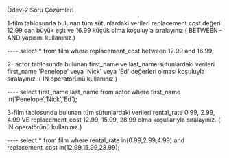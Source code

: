 Ödev-2 Soru Çözümleri

1-film tablosunda bulunan tüm sütunlardaki verileri replacement cost değeri 
12.99 dan büyük eşit ve 16.99 küçük olma koşuluyla sıralayınız ( BETWEEN - AND yapısını kullanınız.)

---- select * from film where replacement_cost between 12.99 and 16.99;

2-.actor tablosunda bulunan first_name ve last_name sütunlardaki verileri first_name 'Penelope' veya 
'Nick' veya 'Ed' değerleri olması koşuluyla sıralayınız. ( IN operatörünü kullanınız.)

---- select first_name,last_name from actor where first_name in('Penelope','Nick','Ed');

3-film tablosunda bulunan tüm sütunlardaki verileri rental_rate 0.99, 2.99, 4.99 VE replacement_cost 
12.99, 15.99, 28.99 olma koşullarıyla sıralayınız. ( IN operatörünü kullanınız.)

---- select * from film where rental_rate in(0.99,2.99,4.99) and replacement_cost in(12.99,15.99,28.99);
